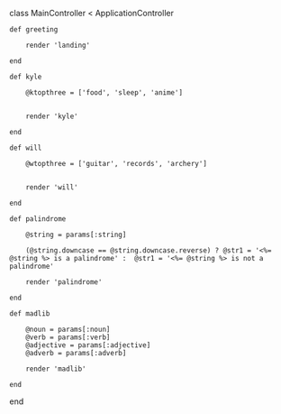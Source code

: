 class MainController < ApplicationController

    def greeting

        render 'landing'

    end

    def kyle

        @ktopthree = ['food', 'sleep', 'anime']


        render 'kyle'

    end

    def will

        @wtopthree = ['guitar', 'records', 'archery']


        render 'will'

    end

    def palindrome

        @string = params[:string]

        (@string.downcase == @string.downcase.reverse) ? @str1 = '<%= @string %> is a palindrome' :  @str1 = '<%= @string %> is not a palindrome'          

        render 'palindrome'

    end

    def madlib

        @noun = params[:noun]
        @verb = params[:verb]
        @adjective = params[:adjective]
        @adverb = params[:adverb]

        render 'madlib'

    end

end
